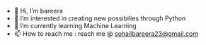 - 👋 Hi, I’m bareera
- 👀 I’m interested in creating new possibilies through Python
- 🌱 I’m currently learning Machine Learning
- 📫 How to reach me : reach me @ sohailbareera23@gmail.com

<!---
sohailbareera/sohailbareera is a ✨ special ✨ repository because its `README.md` (this file) appears on your GitHub profile.
You can click the Preview link to take a look at your changes.
--->
